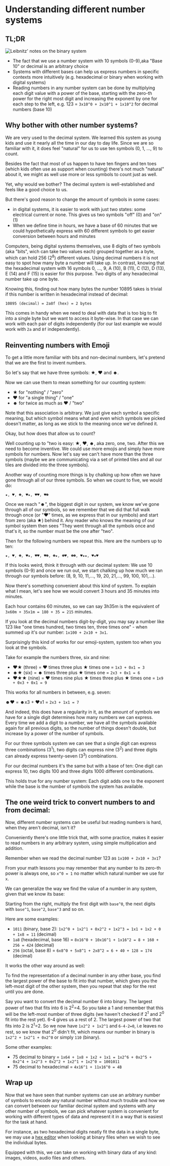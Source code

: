 <!-- Understanding different number systems -->
# Understanding different number systems

## TL;DR

![Leibnitz' notes on the binary system](../images/post-images/binary-system.jpg)

* The fact that we use a number system with 10 symbols (0-9),aka "Base 10" or decimal is an arbitrary choice
* Systems with different bases can help us express numbers in specific contexts more intuitively (e.g. hexadecimal or binary when working with digital systems)
* Reading numbers in any number system can be done by multiplying each digit value with a power of the base, starting with the zero-th power for the right most digit and increasing the exponent by one for each step to the left, e.g. 123 = `3x10^0 + 2x10^1 + 1x10^2` for decimal numbers (base 10)

## Why bother with other number systems?

We are very used to the decimal system. We learned this system as young kids and use it nearly all the time in our day to day life. Since we are so familiar with it, it does feel "natural" for us to use ten symbols (0, 1, ..., 9) to count.

Besides the fact that most of us happen to have ten fingers and ten toes (which kids often use as support when counting) there's not much "natural" about it, we might as well use more or less symbols to count just as well.

Yet, why would we bother? The decimal system is well-established and feels like a good choice to us.

But there's good reason to change the amount of symbols in some cases:

* in digital systems, it is easier to work with just two states: some electrical current or none. This gives us two symbols "off" (0) and "on" (1)
* When we define time in hours, we have a base of 60 minutes that we could hypothetically express with 60 different symbols to get easier conversion between hours and minutes

Computers, being digital systems themselves, use 8 digits of two symbols (aka "bits", wich can take two values each) grouped together as a byte, which can hold 256 (2<sup>8</sup>) different values.
Using decimal numbers it is not easy to spot how many byte a number will take up. In contrast, knowing that the hexadecimal system with 16 symbols 0, ..., 9, A (10), B (11), C (12), D (13), E (14) and F (15) is easier for this purpose. Two digits of any hexadecimal number take up one byte.

Knowing this, finding out how many bytes the number 10895 takes is trivial if this number is written in hexadecimal instead of decimal:

```
10895 (decimal) = 2a8f (hex) = 2 bytes
```

This comes in handy when we need to deal with data that is too big to fit into a single byte but we want to access it byte-wise. In that case we can work with each pair of digits independently (for our last example we would work with `2a` and `8f` independently).

## Reinventing numbers with Emoji

To get a little more familiar with bits and non-decimal numbers, let's pretend that we are the first to invent numbers.

So let's say that we have three symbols: ★, ♥ and ☻.

Now we can use them to mean something for our counting system:

* ★ for "nothing" / "zero"
* ♥ for "a single thing" / "one"
* ☻ for twice as much as ♥ / "two"

Note that this association is arbitrary. We just give each symbol a specific meaning, but which symbol means what and even which symbols we picked doesn't matter, as long as we stick to the meaning once we've defined it.

Okay, but how does that allow us to count?

Well counting up to "two is easy: ★, ♥, ☻,  aka zero, one, two.
After this we need to become inventive. We could use more emojis and simply have more symbols for numbers. Now let's say we can't have more than the three symbols (maybe we are communicating via a set of printed tiles and all our tiles are divided into the three symbols).

Another way of counting more things is by chalking up how often we have gone through all of our three symbols.  So when we count to five, we would do:

```
★, ♥, ☻, ♥★, ♥♥, ♥☻
```

Once we reach "☻", the biggest digit in our system, we know we've gone through all of our symbols, so we remember that we did that full walk through once (or "♥" times, as we express that in our symbols) and start from zero (aka ★) behind it. Any reader who knows the meaning of our symbol system then sees "They went through all the symbols once and that's it, so the number must be the one after "two".

Then for the following numbers we repeat this. Here are the numbers up to ten:

```
★, ♥, ☻, ♥★, ♥♥, ♥☻, ☻★, ☻♥, ☻☻, ♥★★, ♥★♥
```

If this looks weird, think it through with our decimal system: We use 10 symbols (0-9) and once we run out, we start chalking up how much we ran through our symbols before: (8, 9, 10, 11,..., 19, 20, 21,..., 99, 100, 101,...).

Now there's something convenient about this kind of system. To explain what I mean, let's see how we would convert 3 hours and 35 minutes into minutes.

Each hour contains 60 minutes, so we can say 3h35m is the equivalent of `3x60m + 35x1m = 180 + 35 = 215` minutes.

If you look at the decimal numbers digit-by-digit, you may say a number like 123 like "one times hundred, two times ten,  three times one" - when summed up it's our number: `1x100 + 2x10 + 3x1`.

Surprisingly this kind of works for our emoji-system,  system too when you look at the symbols.

Take for example the numbers three, six and nine:

* ♥★ (three) = ♥ times three plus ★ times one = `1x3 + 0x1 = 3`
* ☻★ (six) = ☻ times three plus ★ times one = `2x3 + 0x1 = 6`
* ♥★★ (nine) = ♥ times nine plus ★ times three plus ★ times one = `1x9 + 0x3 + 0x1 = 9`

This works for all numbers in between, e.g. seven:

☻♥ = ☻x3 + ♥x1 = `2x3 + 1x1 = 7`

And indeed, this does have a regularity in it, as the amount of symbols we have for a single digit determines how many numbers we can express. Every time we add a digit to a number, we have all the symbols available again for all previous digits, so the number of things doesn't double, but increase by a power of the number of symbols.

For our three symbols system we can see that a single digit can express three combinations (3<sup>1</sup>), two digits can express nine (3<sup>2</sup>) and three digits can already express twenty-seven (3<sup>3</sup>) combinations.

For our decimal numbers it's the same but with a base of ten: One digit can express 10, two digits 100 and three digits 1000 different combinations.

This holds true for any number system: Each digit adds one to the exponent while the base is the number of symbols the system has available.

## The one weird trick to convert numbers to and from decimal:

Now, different number systems can be useful but reading numbers is hard, when they aren't decimal, isn't it?

Conveniently there's one little trick that, with some practice, makes it easier to read numbers in any arbitrary system, using simple multiplication and addition.

Remember when we read the decimal number 123 as `1x100 + 2x10 + 3x1`?

From your math lessons you may remember that any number to its zero-th power is always one, so `x^0 = 1` no matter which natural number we use for `x`.

We can generalize the way we find the value of a number in any system, given that we know its base:

Starting from the right, multiply the first digit with `base^0`, the next digits with `base^1`, `base^2`, `base^3` and so on.

Here are some examples:

* `1011` (binary, base 2): `1x2^0 + 1x2^1 + 0x2^2 + 1x2^3 = 1x1 + 1x2 + 0 + 1x8 = 11` (decimal)
* `1a8` (hexadecimal, base 16) = `8x16^0 + 10x16^1 + 1x16^2 = 8 + 160 + 256 = 424` (decimal)
* `256` (octal, base 8) = `6x8^0 + 5x8^1 + 2x8^2 = 6 + 40 + 128 = 174` (decimal)

It works the other way around as well:

To find the representation of a decimal number in any other base, you find the largest power of the base to fit into that number, which gives you the left-most digit of the other system, then you repeat that step for the rest until you are done.

Say you want to convert the decimal number 6 into binary.
The largest power of two that fits into 6 is 2<sup>2</sup>=4. So you take a 1 and remember that this will be the left-most number of three digits (we haven't checked if 2<sup>1</sup> and 2<sup>0</sup> fit into the rest yet).
6-4 gives us a rest of 2. The largest power of two that fits into 2 is 2<sup>1</sup>=2. So we now have `1x2^2 + 1x2^1` and `6-4-2=0`, i.e leaves no rest, so we know that 2<sup>0</sup> didn't fit, which means our number in binary is `1x2^2 + 1x2^1 + 0x2^0` or simply `110` (binary).

Some other examples:

* 75 decimal to binary = `1x64 + 1x8 + 1x2 + 1x1 = 1x2^6 + 0x2^5 + 0x2^4 + 1x2^3 + 0x2^2 + 1x2^1 + 1x2^0 = 1001011`
* 75 decimal to hexadecimal = `4x16^1 + 11x16^0 = 4B`

## Wrap up

Now that we have seen that number systems can use an arbitrary number of symbols to encode any natural number without much trouble and how we can convert between our familiar decimal system and systems with any other number of symbols, we can pick whatever system is convenient for working with different types of data and represent it in a way that is easiest for the task at hand.

For instance, as two hexadecimal digits neatly fit the data in a single byte, we may use a [hex editor](https://en.m.wikipedia.org/wiki/Hex_editor) when looking at binary files when we wish to see the individual bytes.

Equipped with this, we can take on working with binary data of any kind: images, videos, audio files and others.
